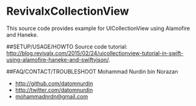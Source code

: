 # RevivalxCollectionView
This source code provides example for UICollectionView using Alamofire and Haneke.

##SETUP/USAGE/HOWTO
Source code tutorial: http://blog.revivalx.com/2015/02/24/uicollectionview-tutorial-in-swift-using-alamofire-haneke-and-swiftyjson/.

##FAQ/CONTACT/TROUBLESHOOT
Mohammad Nurdin bin Norazan

- http://github.com/datomnurdin
- http://twitter.com/datomnurdin
- mohammadnrdn@gmail.com
